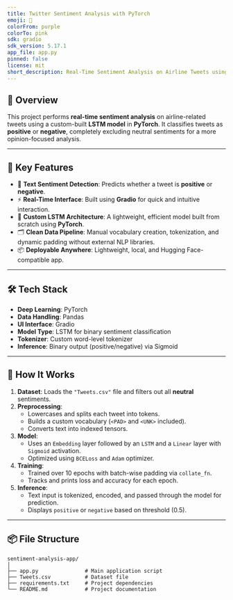 ```yaml
---
title: Twitter Sentiment Analysis with PyTorch
emoji: 💬
colorFrom: purple
colorTo: pink
sdk: gradio
sdk_version: 5.17.1
app_file: app.py
pinned: false
license: mit
short_description: Real-Time Sentiment Analysis on Airline Tweets using LSTM in PyTorch
---
```


## 🚀 **Overview**

This project performs **real-time sentiment analysis** on airline-related tweets using a custom-built **LSTM model** in **PyTorch**. It classifies tweets as **positive** or **negative**, completely excluding neutral sentiments for a more opinion-focused analysis.

---

## 🧩 **Key Features**

- 🔎 **Text Sentiment Detection**: Predicts whether a tweet is **positive** or **negative**.
- ⚡ **Real-Time Interface**: Built using **Gradio** for quick and intuitive interaction.
- 🧠 **Custom LSTM Architecture**: A lightweight, efficient model built from scratch using **PyTorch**.
- 🗂️ **Clean Data Pipeline**: Manual vocabulary creation, tokenization, and dynamic padding without external NLP libraries.
- 📦 **Deployable Anywhere**: Lightweight, local, and Hugging Face-compatible app.

---

## 🛠️ **Tech Stack**

- **Deep Learning**: PyTorch  
- **Data Handling**: Pandas  
- **UI Interface**: Gradio  
- **Model Type**: LSTM for binary sentiment classification  
- **Tokenizer**: Custom word-level tokenizer  
- **Inference**: Binary output (positive/negative) via Sigmoid

---

## 🧠 **How It Works**

1. **Dataset**: Loads the `"Tweets.csv"` file and filters out all **neutral** sentiments.
2. **Preprocessing**:
   - Lowercases and splits each tweet into tokens.
   - Builds a custom vocabulary (`<PAD>` and `<UNK>` included).
   - Converts text into indexed tensors.
3. **Model**:
   - Uses an `Embedding` layer followed by an `LSTM` and a `Linear` layer with `Sigmoid` activation.
   - Optimized using `BCELoss` and `Adam` optimizer.
4. **Training**:
   - Trained over 10 epochs with batch-wise padding via `collate_fn`.
   - Tracks and prints loss and accuracy for each epoch.
5. **Inference**:
   - Text input is tokenized, encoded, and passed through the model for prediction.
   - Displays `positive` or `negative` based on threshold (0.5).

---

## 📦 **File Structure**

```plaintext
sentiment-analysis-app/
│
├── app.py               # Main application script
├── Tweets.csv           # Dataset file
├── requirements.txt     # Project dependencies
└── README.md            # Project documentation
